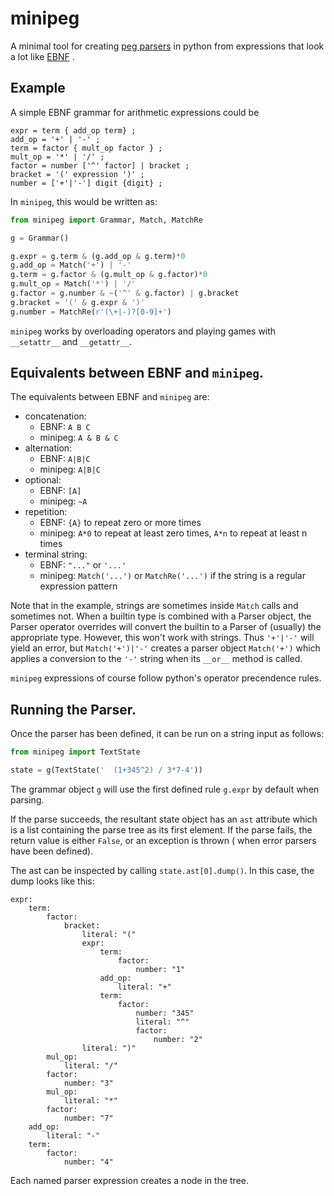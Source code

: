 # minipeg
A minimal tool for creating [peg parsers](https://en.wikipedia.org/wiki/Parsing_expression_grammar) in python from expressions that look a lot like [EBNF](https://en.wikipedia.org/wiki/Extended_Backus%E2%80%93Naur_form) .

## Example

A simple EBNF grammar for arithmetic expressions could be

```EBNF
expr = term { add_op term} ;
add_op = '+' | '-' ;
term = factor { mult_op factor } ;
mult_op = '*' | '/' ;
factor = number ['^' factor] | bracket ;
bracket = '(' expression ')' ;
number = ['+'|'-'] digit {digit} ;
```

In `minipeg`, this would be written as:

```python
from minipeg import Grammar, Match, MatchRe

g = Grammar()

g.expr = g.term & (g.add_op & g.term)*0
g.add_op = Match('+') | '-'
g.term = g.factor & (g.mult_op & g.factor)*0
g.mult_op = Match('*') | '/'
g.factor = g.number & ~('^' & g.factor) | g.bracket
g.bracket = '(' & g.expr & ')'
g.number = MatchRe(r'(\+|-)?[0-9]+')
```

`minipeg` works by overloading operators and playing games with `__setattr__` and `__getattr__`.

## Equivalents between EBNF and `minipeg`.

The equivalents between EBNF and `minipeg` are:

* concatenation:
  - EBNF:   `A B C`
  - minipeg:  `A & B & C`
* alternation:
  - EBNF: `A|B|C`
  - minipeg: `A|B|C`
* optional:
  - EBNF: `[A]`
  - minipeg: `~A`
* repetition:
  - EBNF: `{A}` to repeat zero or more times
  - minipeg: `A*0` to repeat at least zero times, `A*n` to repeat at least n times
* terminal string:
  - EBNF: `"..."` or `'...'`
  - minipeg: `Match('...')` or `MatchRe('...')` if the string is a regular expression pattern

Note that in the example, strings are sometimes inside `Match` calls and sometimes not. When a builtin type is combined with a Parser object, the Parser operator overrides will convert the builtin to a Parser of (usually) the appropriate type. However, this won't work with strings. Thus `'+'|'-'` will yield an error, but `Match('+')|'-'` creates a parser object `Match('+')` which applies a conversion to the `'-'` string when its `__or__` method is called.

`minipeg` expressions of course follow python's operator precendence rules.

## Running the Parser.
Once the parser has been defined, it can be run on a string input as follows:

```python
from minipeg import TextState

state = g(TextState('  (1+345^2) / 3*7-4'))
```

The grammar object `g` will use the first defined rule `g.expr` by default when parsing.

If the parse succeeds, the resultant state object has an `ast` attribute which is a list containing the parse tree as its first element. If the parse fails, the return value is either `False`, or an exception is thrown ( when error parsers have been defined).

The ast can be inspected by calling `state.ast[0].dump()`. In this case, the dump looks like this:

```
expr:
    term:
        factor:
            bracket:
                literal: "("
                expr:
                    term:
                        factor:
                            number: "1"
                    add_op:
                        literal: "+"
                    term:
                        factor:
                            number: "345"
                            literal: "^"
                            factor:
                                number: "2"
                literal: ")"
        mul_op:
            literal: "/"
        factor:
            number: "3"
        mul_op:
            literal: "*"
        factor:
            number: "7"
    add_op:
        literal: "-"
    term:
        factor:
            number: "4"
```

Each named parser expression creates a node in the tree. 